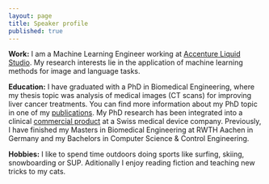 ```yaml
---
layout: page
title: Speaker profile
published: true
---
```


**Work:** I am a Machine Learning Engineer working at [Accenture Liquid Studio](https://www.accenture.com/ch-en/services/interactive/innovation-hub-zurich). My research interests lie in the application of machine learning methods for image and language tasks.

**Education:** I have graduated with a PhD in Biomedical Engineering, where my thesis topic was analysis of medical images (CT scans) for improving liver cancer treatments. You can find more information about my PhD topic in one of my [publications](https://www.frontiersin.org/journals/oncology/articles/10.3389/fonc.2021.623098/full). My PhD research has been integrated into a clinical [commercial product](https://www.cascination.com/en/ablasure) at a Swiss medical device company.
Previously, I have finished my Masters in Biomedical Engineering at RWTH Aachen in Germany and my Bachelors in Computer Science & Control Engineering.

**Hobbies:** I like to spend time outdoors doing sports like surfing, skiing, snowboarding or SUP. Aditionally I enjoy reading fiction and teaching new tricks to my cats.
